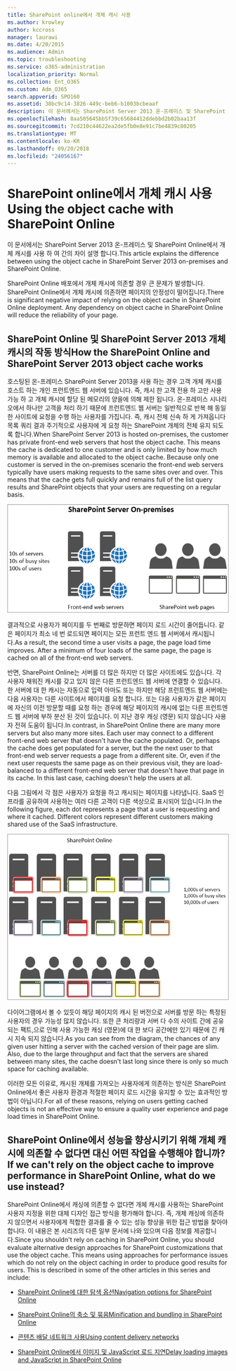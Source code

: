 ```yaml
---
title: SharePoint online에서 개체 캐시 사용
ms.author: krowley
author: kccross
manager: laurawi
ms.date: 4/20/2015
ms.audience: Admin
ms.topic: troubleshooting
ms.service: o365-administration
localization_priority: Normal
ms.collection: Ent_O365
ms.custom: Adm_O365
search.appverid: SPO160
ms.assetid: 38bc9c14-3826-449c-beb6-b1003bcbeaaf
description: 이 문서에서는 SharePoint Server 2013 온-프레미스 및 SharePoint Online에서 개체 캐시를 사용 하 여 간의 차이 설명 합니다.
ms.openlocfilehash: 8aa505645bb5f39c65684412ddebbd2b02baa13f
ms.sourcegitcommit: 7cd210c44622ea2de5fb0e8e91c7be4839c80205
ms.translationtype: MT
ms.contentlocale: ko-KR
ms.lasthandoff: 09/20/2018
ms.locfileid: "24056167"
---
```

# <a name="using-the-object-cache-with-sharepoint-online"></a><span data-ttu-id="787fe-103">SharePoint online에서 개체 캐시 사용</span><span class="sxs-lookup"><span data-stu-id="787fe-103">Using the object cache with SharePoint Online</span></span>

<span data-ttu-id="787fe-104">이 문서에서는 SharePoint Server 2013 온-프레미스 및 SharePoint Online에서 개체 캐시를 사용 하 여 간의 차이 설명 합니다.</span><span class="sxs-lookup"><span data-stu-id="787fe-104">This article explains the difference between using the object cache in SharePoint Server 2013 on-premises and SharePoint Online.</span></span>
  
<span data-ttu-id="787fe-p101">SharePoint Online 배포에서 개체 캐시에 의존할 경우 큰 문제가 발생합니다. SharePoint Online에서 개체 캐시에 의존하면 페이지의 안정성이 떨어집니다.</span><span class="sxs-lookup"><span data-stu-id="787fe-p101">There is significant negative impact of relying on the object cache in SharePoint Online deployment. Any dependency on object cache in SharePoint Online will reduce the reliability of your page.</span></span> 
  
## <a name="how-the-sharepoint-online-and-sharepoint-server-2013-object-cache-works"></a><span data-ttu-id="787fe-107">SharePoint Online 및 SharePoint Server 2013 개체 캐시의 작동 방식</span><span class="sxs-lookup"><span data-stu-id="787fe-107">How the SharePoint Online and SharePoint Server 2013 object cache works</span></span>

<span data-ttu-id="787fe-p102">호스팅된 온-프레미스 SharePoint Server 2013을 사용 하는 경우 고객 개체 캐시를 호스트 하는 개인 프런트엔드 웹 서버에 있습니다. 즉, 캐시 한 고객 전용 하 고만 사용 가능 하 고 개체 캐시에 할당 된 메모리의 양을에 의해 제한 됩니다. 온-프레미스 시나리오에서 하나만 고객을 처리 하기 때문에 프런트엔드 웹 서버는 일반적으로 반복 해 동일한 사이트에 요청을 수행 하는 사용자를 가집니다. 즉, 캐시 전체 신속 하 게 가져옵니다 목록 쿼리 결과 주기적으로 사용자에 게 요청 하는 SharePoint 개체의 전체 유지 되도록 합니다.</span><span class="sxs-lookup"><span data-stu-id="787fe-p102">When SharePoint Server 2013 is hosted on-premises, the customer has private front-end web servers that host the object cache. This means the cache is dedicated to one customer and is only limited by how much memory is available and allocated to the object cache. Because only one customer is served in the on-premises scenario the front-end web servers typically have users making requests to the same sites over and over. This means that the cache gets full quickly and remains full of the list query results and SharePoint objects that your users are requesting on a regular basis.</span></span>
  
![온-프레미스 프런트 엔드 웹 서버에 대한 트래픽 및 로드 표시](media/a0d38b36-4909-4abb-8d4e-4930814bb3de.png)
  
<span data-ttu-id="787fe-p103">결과적으로 사용자가 페이지를 두 번째로 방문하면 페이지 로드 시간이 줄어듭니다. 같은 페이지가 최소 네 번 로드되면 페이지는 모든 프런트 엔드 웹 서버에서 캐시됩니다.</span><span class="sxs-lookup"><span data-stu-id="787fe-p103">As a result, the second time a user visits a page, the page load time improves. After a minimum of four loads of the same page, the page is cached on all of the front-end web servers.</span></span>
  
<span data-ttu-id="787fe-p104">반면, SharePoint Online는 서버를 더 많은 하지만 더 많은 사이트에도 있습니다. 각 사용자 채워진 캐시를 갖고 있지 않은 다른 프런트엔드 웹 서버에 연결할 수 있습니다. 한 서버에 대 한 캐시는 자동으로 입력 아마도 또는 하지만 해당 프런트엔드 웹 서버에는 다음 사용자는 다른 사이트에서 페이지를 요청 합니다. 또는 다음 사용자가 같은 페이지에 자신의 이전 방문할 때를 요청 하는 경우에 해당 페이지의 캐시에 없는 다른 프런트엔드 웹 서버에 부하 분산 된 것이 있습니다. 이 지난 경우 캐싱 (영문) 되지 않습니다 사용자 전혀 도움이 됩니다.</span><span class="sxs-lookup"><span data-stu-id="787fe-p104">In contrast, in SharePoint Online there are many more servers but also many more sites. Each user may connect to a different front-end web server that doesn't have the cache populated. Or, perhaps the cache does get populated for a server, but the the next user to that front-end web server requests a page from a different site. Or, even if the next user requests the same page as on their previous visit, they are load-balanced to a different front-end web server that doesn't have that page in its cache. In this last case, caching doesn't help the users at all.</span></span>
  
<span data-ttu-id="787fe-p105">다음 그림에서 각 점은 사용자가 요청을 하고 캐시되는 페이지를 나타냅니다. SaaS 인프라를 공유하여 사용하는 여러 다른 고객이 다른 색상으로 표시되어 있습니다.</span><span class="sxs-lookup"><span data-stu-id="787fe-p105">In the following figure, each dot represents a page that a user is requesting and where it cached. Different colors represent different customers making shared use of the SaaS infrastructure.</span></span>
  
![SharePoint Online의 개체 캐시 결과 표시](media/25d04011-ef83-4cb7-9e04-a6ed490f63c3.png)
  
<span data-ttu-id="787fe-p106">다이어그램에서 볼 수 있듯이 해당 페이지의 캐시 된 버전으로 서버를 방문 하는 특정된 사용자의 경우 가능성 많지 않습니다. 또한 큰 처리량과 서버 다 수의 사이트 간에 공유 되는 팩트,으로 인해 사용 가능한 캐싱 (영문)에 대 한 보다 공간에만 있기 때문에 긴 캐시 지속 되지 않습니다.</span><span class="sxs-lookup"><span data-stu-id="787fe-p106">As you can see from the diagram, the chances of any given user hitting a server with the cached version of their page are slim. Also, due to the large throughput and fact that the servers are shared between many sites, the cache doesn't last long since there is only so much space for caching available.</span></span>
  
<span data-ttu-id="787fe-125">이러한 모든 이유로, 캐시된 개체를 가져오는 사용자에게 의존하는 방식은 SharePoint Online에서 좋은 사용자 환경과 적절한 페이지 로드 시간을 유지할 수 있는 효과적인 방법이 아닙니다.</span><span class="sxs-lookup"><span data-stu-id="787fe-125">For all of these reasons, relying on users getting cached objects is not an effective way to ensure a quality user experience and page load times in SharePoint Online.</span></span>
  
## <a name="if-we-cant-rely-on-the-object-cache-to-improve-performance-in-sharepoint-online-what-do-we-use-instead"></a><span data-ttu-id="787fe-126">SharePoint Online에서 성능을 향상시키기 위해 개체 캐시에 의존할 수 없다면 대신 어떤 작업을 수행해야 합니까?</span><span class="sxs-lookup"><span data-stu-id="787fe-126">If we can't rely on the object cache to improve performance in SharePoint Online, what do we use instead?</span></span>

<span data-ttu-id="787fe-p107">SharePoint Online에서 캐싱에 의존할 수 없다면 개체 캐시를 사용하는 SharePoint 사용자 지정을 위한 대체 디자인 접근 방식을 평가해야 합니다. 즉, 개체 캐싱에 의존하지 않으면서 사용자에게 적합한 결과를 줄 수 있는 성능 향상을 위한 접근 방법을 찾아야 합니다. 이 내용은 본 시리즈의 다른 일부 문서에 나와 있으며 다음 정보를 제공합니다.</span><span class="sxs-lookup"><span data-stu-id="787fe-p107">Since you shouldn't rely on caching in SharePoint Online, you should evaluate alternative design approaches for SharePoint customizations that use the object cache. This means using approaches for performance issues which do not rely on the object caching in order to produce good results for users. This is described in some of the other articles in this series and include:</span></span>
  
- [<span data-ttu-id="787fe-130">SharePoint Online에 대한 탐색 옵션</span><span class="sxs-lookup"><span data-stu-id="787fe-130">Navigation options for SharePoint Online</span></span>](navigation-options-for-sharepoint-online.md)
    
- [<span data-ttu-id="787fe-131">SharePoint Online의 축소 및 묶음</span><span class="sxs-lookup"><span data-stu-id="787fe-131">Minification and bundling in SharePoint Online</span></span>](minification-and-bundling-in-sharepoint-online.md)
    
- [<span data-ttu-id="787fe-132">콘텐츠 배달 네트워크 사용</span><span class="sxs-lookup"><span data-stu-id="787fe-132">Using content delivery networks</span></span>](using-content-delivery-networks-with-sharepoint-online.md)
    
- [<span data-ttu-id="787fe-133">SharePoint Online에서 이미지 및 JavaScript 로드 지연</span><span class="sxs-lookup"><span data-stu-id="787fe-133">Delay loading images and JavaScript in SharePoint Online</span></span>](delay-loading-images-and-javascript-in-sharepoint-online.md)
    

